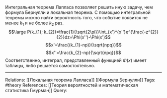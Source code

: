 Интегральная теорема Лапласа позволяет решить иную задачу, чем формула Бернулли и локальная теорема. С помощью интегральной теоремы можно найти вероятность того, что событие появится не менее $k_{1}$ и не более $k_{2}$ раз. 
$$\large P(k_{1}; k_{2})=\frac{1}{\sqrt{2\pi}}\int_{x'}^{x''}e^{\frac{-z^{2}}{2}}dz=\Phi(x'')-\Phi(x')$$
$$x'=\frac{(k_{1}-np)}{\sqrt{npq}}$$
$$x''=\frac{k_{2}-np}{\sqrt{npq}}$$
Соответственно, интеграл, представленный функцией $\Phi(x)$ имеет таблицы, либо решается самостоятельно. 

___
Relations: [[Локальная теорема Лапласа]] [[Формула Бернулли]] 
Tags: #theory 
References: [[Теория вероятностей и математическая статистика Гмурман]] 
Query: 